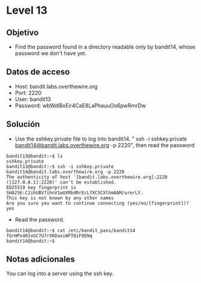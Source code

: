 # Level 13

## Objetivo
- Find the password found in a directory readable only by bandit14, whose password we don't have yet.

## Datos de acceso
- Host: bandit.labs.overthewire.org
- Port: 2220
- User: bandit13
- Password: wbWdlBxEir4CaE8LaPhauuOo6pwRmrDw

## Solución
- Use the sshkey.private file to log into bandit14. " ssh -i sshkey.private bandit14@bandit.labs.overthewire.org -p 2220", then read the password

```
bandit13@bandit:~$ ls
sshkey.private
bandit13@bandit:~$ ssh -i sshkey.private bandit14@bandit.labs.overthewire.org -p 2220
The authenticity of host '[bandit.labs.overthewire.org]:2220 ([127.0.0.1]:2220)' can't be established.
ED25519 key fingerprint is SHA256:C2ihUBV7ihnV1wUXRb4RrEcLfXC5CXlhmAAM/urerLY.
This key is not known by any other names
Are you sure you want to continue connecting (yes/no/[fingerprint])? yes
```

- Read the password.
```
bandit14@bandit:~$ cat /etc/bandit_pass/bandit14
fGrHPx402xGC7U7rXKDaxiWFTOiF0ENq
bandit14@bandit:~$
```
## Notas adicionales
You can log into a server using the ssh key.
